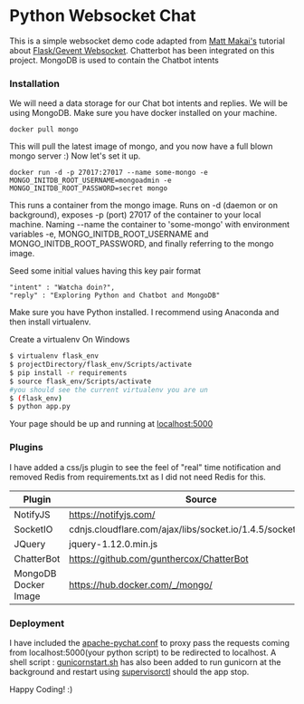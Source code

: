 # Python Websocket Chat

This is a simple websocket demo code adapted from [Matt Makai's](https://github.com/mattmakai) tutorial about [Flask/Gevent Websocket](https://github.com/mattmakai/python-websockets-example). Chatterbot has been integrated on this project.
MongoDB is used to contain the Chatbot intents

### Installation

We will need a data storage for our Chat bot intents and replies. We will be using MongoDB. Make sure you have docker installed on your machine.

```
docker pull mongo
```
This will pull the latest image of mongo, and you now have a full blown mongo server :) Now let's set it up.

```
docker run -d -p 27017:27017 --name some-mongo -e MONGO_INITDB_ROOT_USERNAME=mongoadmin -e MONGO_INITDB_ROOT_PASSWORD=secret mongo
```
This runs a container from the mongo image. Runs on -d (daemon or on background), exposes -p (port) 27017 of the container to your local machine. Naming --name the container to 'some-mongo' with environment variables -e, MONGO_INITDB_ROOT_USERNAME and MONGO_INITDB_ROOT_PASSWORD, and finally referring to the mongo image.

Seed some initial values having this key pair format
```
"intent" : "Watcha doin?",
"reply" : "Exploring Python and Chatbot and MongoDB"
```

Make sure you have Python installed. I recommend using Anaconda and then install virtualenv.

Create a virtualenv
On Windows
```sh
$ virtualenv flask_env
$ projectDirectory/flask_env/Scripts/activate
$ pip install -r requirements
$ source flask_env/Scripts/activate
#you should see the current virtualenv you are un
$ (flask_env)
$ python app.py
```
Your page should be up and running at [localhost:5000](http://localhost:5000)

### Plugins

I have added a css/js plugin to see the feel of "real" time notification and removed Redis from requirements.txt as I did not need Redis for this.

| Plugin | Source |
| ------ | ------ |
| NotifyJS | https://notifyjs.com/|
| SocketIO | cdnjs.cloudflare.com/ajax/libs/socket.io/1.4.5/socket.io.min.js |
| JQuery | jquery-1.12.0.min.js |
| ChatterBot | https://github.com/gunthercox/ChatterBot |
| MongoDB Docker Image | https://hub.docker.com/_/mongo/

### Deployment

I have included the [apache-pychat.conf](https://github.com/karenirenecano/websocket-python/blob/master/apache-pychat.conf) to proxy pass the requests coming from localhost:5000(your python script) to be redirected to localhost. A shell script : [gunicornstart.sh](https://github.com/karenirenecano/websocket-python/blob/master/gunicornstart.sh) has also been added to run gunicorn at the background and restart using [supervisorctl](https://github.com/karenirenecano/websocket-python/blob/gunicornDeployment/supervisor.conf) should the app stop.

Happy Coding! :)
